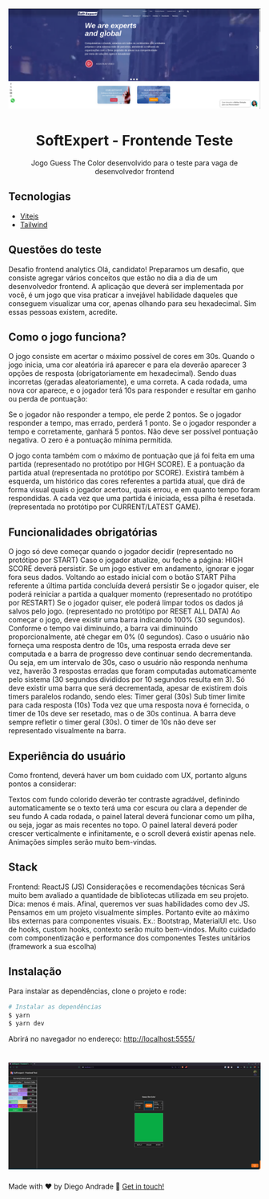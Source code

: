 <h1 align="center">
    <img alt="frontend-test" title="SoftExpert - Teste Frontend" src="src/assets/wallpaper.png" width="800px" />
</h1>
<h1 align="center">SoftExpert - Frontende Teste</h1>
<p align="center">Jogo Guess The Color desenvolvido para o teste para vaga de desenvolvedor frontend </p>

## Tecnologias
- [Vitejs](https://vitejs.dev/)
- [Tailwind](https://tailwindcss.com/)

## Questões do teste
Desafio frontend analytics
Olá, candidato! Preparamos um desafio, que consiste agregar vários conceitos que estão no dia a dia de um desenvolvedor frontend. A aplicação que deverá ser implementada por você, é um jogo que visa praticar a invejável habilidade daqueles que conseguem visualizar uma cor, apenas olhando para seu hexadecimal. Sim essas pessoas existem, acredite.

## Como o jogo funciona?
O jogo consiste em acertar o máximo possível de cores em 30s. Quando o jogo inicia, uma cor aleatória irá aparecer e para ela deverão aparecer 3 opções de resposta (obrigatoriamente em hexadecimal). Sendo duas incorretas (geradas aleatoriamente), e uma correta. A cada rodada, uma nova cor aparece, e o jogador terá 10s para responder e resultar em ganho ou perda de pontuação:

Se o jogador não responder a tempo, ele perde 2 pontos.
Se o jogador responder a tempo, mas errado, perderá 1 ponto.
Se o jogador responder a tempo e corretamente, ganhará 5 pontos.
Não deve ser possível pontuação negativa. O zero é a pontuação mínima permitida.

O jogo conta também com o máximo de pontuação que já foi feita em uma partida (representado no protótipo por HIGH SCORE). E a pontuação da partida atual (representada no protótipo por SCORE). Existirá também à esquerda, um histórico das cores referentes a partida atual, que dirá de forma visual quais o jogador acertou, quais errou, e em quanto tempo foram respondidas. A cada vez que uma partida é iniciada, essa pilha é resetada. (representada no protótipo por CURRENT/LATEST GAME).

## Funcionalidades obrigatórias
O jogo só deve começar quando o jogador decidir (representado no protótipo por START)
Caso o jogador atualize, ou feche a página:
HIGH SCORE deverá persistir.
Se um jogo estiver em andamento, ignorar e jogar fora seus dados. Voltando ao estado inicial com o botão START
Pilha referente a última partida concluída deverá persistir
Se o jogador quiser, ele poderá reiniciar a partida a qualquer momento (representado no protótipo por RESTART)
Se o jogador quiser, ele poderá limpar todos os dados já salvos pelo jogo. (representado no protótipo por RESET ALL DATA)
Ao começar o jogo, deve existir uma barra indicando 100% (30 segundos). Conforme o tempo vai diminuindo, a barra vai diminuindo proporcionalmente, até chegar em 0% (0 segundos).
Caso o usuário não forneça uma resposta dentro de 10s, uma resposta errada deve ser computada e a barra de progresso deve continuar sendo decrementanda. Ou seja, em um intervalo de 30s, caso o usuário não responda nenhuma vez, haverão 3 respostas erradas que foram computadas automaticamente pelo sistema (30 segundos divididos por 10 segundos resulta em 3).
Só deve existir uma barra que será decrementada, apesar de existirem dois timers paralelos rodando, sendo eles:
Timer geral (30s)
Sub timer limite para cada resposta (10s)
Toda vez que uma resposta nova é fornecida, o timer de 10s deve ser resetado, mas o de 30s continua.
A barra deve sempre refletir o timer geral (30s). O timer de 10s não deve ser representado visualmente na barra.

## Experiência do usuário
Como frontend, deverá haver um bom cuidado com UX, portanto alguns pontos a considerar:

Textos com fundo colorido deverão ter contraste agradável, definindo automaticamente se o texto terá uma cor escura ou clara a depender de seu fundo
A cada rodada, o painel lateral deverá funcionar como um pilha, ou seja, jogar as mais recentes no topo.
O painel lateral deverá poder crescer verticalmente e infinitamente, e o scroll deverá existir apenas nele.
Animações simples serão muito bem-vindas.

## Stack
Frontend: ReactJS (JS)
Considerações e recomendações técnicas
Será muito bem avaliado a quantidade de bibliotecas utilizada em seu projeto. Dica: menos é mais. Afinal, queremos ver suas habilidades como dev JS.
Pensamos em um projeto visualmente simples. Portanto evite ao máximo libs externas para componentes visuais. Ex.: Bootstrap, MaterialUI etc.
Uso de hooks, custom hooks, contexto serão muito bem-vindos.
Muito cuidado com componentização e performance dos componentes
Testes unitários (framework a sua escolha)

## Instalação
Para instalar as dependências, clone o projeto e rode:
```bash
# Instalar as dependências
$ yarn
$ yarn dev
```
Abrirá no navegador no endereço: [http://localhost:5555/](http://localhost:5173/)
<h1 align="center">
    <img alt="projeto" title="PrismaStudio" src="src/assets/projeto.png" width="800px" />
</h1>

Made with ♥ by Diego Andrade :wave: [Get in touch!](https://www.linkedin.com/in/diego-r-andrade/)
